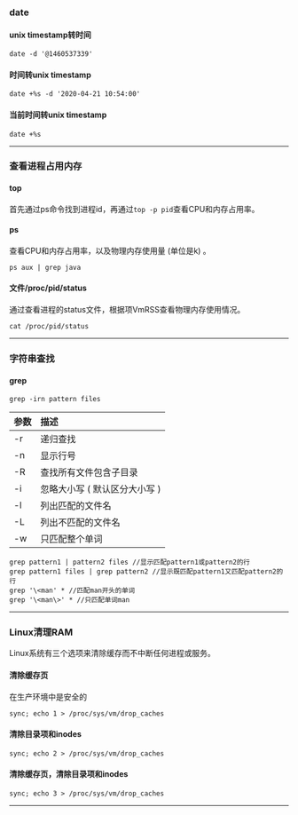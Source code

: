 
### date
#### unix timestamp转时间
```
date -d '@1460537339'
```
#### 时间转unix timestamp
```
date +%s -d '2020-04-21 10:54:00'
```
#### 当前时间转unix timestamp
```
date +%s
```

***

### 查看进程占用内存
#### top
首先通过ps命令找到进程id，再通过`top -p pid`查看CPU和内存占用率。
#### ps
查看CPU和内存占用率，以及物理内存使用量 (单位是k) 。
```
ps aux | grep java
```
####  文件/proc/pid/status
通过查看进程的status文件，根据项VmRSS查看物理内存使用情况。
```
cat /proc/pid/status
```

***

### 字符串查找
#### grep

```
grep -irn pattern files
```

参数|描述
:--|:--
-r|递归查找
-n|显示行号
-R|查找所有文件包含子目录
-i|忽略大小写 ( 默认区分大小写 )
-l|列出匹配的文件名
-L|列出不匹配的文件名
-w|只匹配整个单词

```
grep pattern1 | pattern2 files //显示匹配pattern1或pattern2的行
grep pattern1 files | grep pattern2 //显示既匹配pattern1又匹配pattern2的行
grep '\<man' * //匹配man开头的单词
grep '\<man\>' * //只匹配单词man
```

***

### Linux清理RAM
Linux系统有三个选项来清除缓存而不中断任何进程或服务。
#### 清除缓存页
在生产环境中是安全的
```
sync; echo 1 > /proc/sys/vm/drop_caches
```
#### 清除目录项和inodes
```
sync; echo 2 > /proc/sys/vm/drop_caches
```
#### 清除缓存页，清除目录项和inodes
```
sync; echo 3 > /proc/sys/vm/drop_caches
```

***
